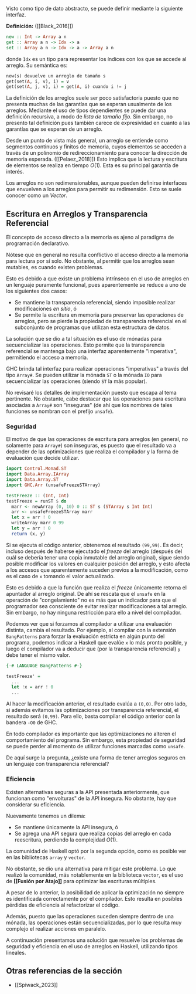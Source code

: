 Visto como tipo de dato abstracto, se puede definir mediante la siguiente interfaz.

**Definición:** ([[Black_2016]])
```haskell
new :: Int -> Array a n
get :: Array a n -> Idx -> a
set :: Array a n -> Idx -> a -> Array a n
```

donde `Idx` es un tipo para representar los índices con los que se accede al arreglo. Su semántica es:

```haskell
new(s) devuelve un arreglo de tamaño s
get(set(A, i, v), i) = v
get(set(A, j, v), i) = get(A, i) cuando i != j
```

La definición de los arreglos suele ser poco satisfactoria puesto que no presenta muchas de las garantías que se esperan usualmente de los arreglos. Mediante el uso de tipos dependientes se puede dar una definición recursiva, a modo de *lista de tamaño fijo*. Sin embargo, no presento tal definición pues también carece de expresividad en cuanto a las garantías que se esperan de un arreglo.

Desde un punto de vista más general,  un arreglo se entiende como segmentos continuos y finitos de memoria, cuyos elementos se acceden a través de un polinomio de redireccionamiento para conocer la dirección de memoria esperada. ([[Pelaez_2018]]) Esto implica que la lectura y escritura de elementos se realiza en tiempo $O(1)$. Esta es su principal garantía de interés.

Los arreglos no son redimensionables, aunque pueden definirse interfaces que envuelven a los arreglos para permitir su redimensión. Esto se suele conocer como un *Vector*.

## Escritura en Arreglos y Transparencia Referencial

El concepto de acceso directo a la memoria es ajeno al paradigma de programación declarativo.

Nótese que en general no resulta conflictivo el acceso directo a la memoria para lectura por sí solo. No obstante, al permitir que los arreglos sean mutables, es cuando existen problemas.

Esto es debido a que existe un problema intrínseco en el uso de arreglos en un lenguaje puramente funcional, pues aparentemente se reduce a uno de los siguientes dos casos:
- Se mantiene la transparencia referencial, siendo imposible realizar modificaciones *en sitio*, ó
- Se permite la escritura en memoria para preservar las operaciones de arreglos, pero se pierde la propiedad de transparencia referencial en el subconjunto de programas que utilizan esta estructura de datos.

La solución que se dio a tal situación es el uso de mónadas para secuencializar las operaciones. Esto permite que la transparencia referencial se mantenga bajo una interfaz aparentemente "imperativa", permitiendo el acceso a memoria.

GHC brinda tal interfaz para realizar operaciones "imperativas" a través del tipo `Array#`. Se pueden utilizar la mónada `ST` o la mónada `IO` para secuencializar las operaciones (siendo `ST` la más popular).

No revisaré los detalles de implementación puesto que escapa al tema pertinente. No obstante, cabe destacar que las operaciones para escritura asociadas a `Array#` son "inseguras" (de ahí que los nombres de tales funciones se nombran con el prefijo `unsafe`).

### Seguridad

El motivo de que las operaciones de escritura para arreglos (en general, no solamente para `Array#`) son inseguras, es puesto que el resultado va a depender de las optimizaciones que realiza el compilador y la forma de evaluación que decide utilizar.

```haskell
import Control.Monad.ST
import Data.Array.IArray
import Data.Array.ST
import GHC.Arr (unsafeFreezeSTArray)

testFreeze :: (Int, Int)
testFreeze = runST $ do
  marr <- newArray (0, 10) 0 :: ST s (STArray s Int Int)
  arr <- unsafeFreezeSTArray marr
  let x = arr ! 0
  writeArray marr 0 99
  let y = arr ! 0
  return (x, y)
```

Si se ejecuta el código anterior, obtenemos el resultado `(99,99)`. Es decir, incluso después de haberse ejecutado el *freeze* del arreglo (después del cuál se debería tener una copia inmutable del arreglo original), sigue siendo posible modificar los valores en cualquier posición del arreglo, y esto afecta a los accesos que aparentemente suceden previos a la modificación, como es el caso de `x` tomando el valor actualizado.

Esto es debido a que la función que realiza el *freeze* únicamente retorna el apuntador al arreglo original. De ahí se rescata que el `unsafe` en la operación de "congelamiento" no es más que un indicador para que el programador sea consciente de evitar realizar modificaciones a tal arreglo. Sin embargo, no hay ninguna restricción para ello a nivel del compilador.

Podemos ver que si forzamos al compilador a utilizar una evaluación distinta, cambia el resultado. Por ejemplo, al compilar con la extensión `BangPatterns` para forzar la evaluación estricta en algún punto del programa, podemos indicar a Haskell que evalúe `x` lo más pronto posible, y luego el compilador va a deducir que (por la transparencia referencial) `y` debe tener el mismo valor.

```haskell
{-# LANGUAGE BangPatterns #-}

testFreeze' =
  ...
  let !x = arr ! 0
  ...
```

Al hacer la modificación anterior, el resultado evalúa a `(0,0)`. Por otro lado, si además evitamos las optimizaciones por transparencia referencial, el resultado será `(0,99)`. Para ello, basta compilar el código anterior con la bandera `-O0` de GHC.

En todo compilador es importante que las optimizaciones no alteren el comportamiento del programa. Sin embargo, esta propiedad de seguridad se puede perder al momento de utilizar funciones marcadas como `unsafe`.

De aquí surge la pregunta, ¿existe una forma de tener arreglos seguros en un lenguaje con transparencia referencial?

### Eficiencia

Existen alternativas seguras a la API presentada anteriormente, que funcionan como "envolturas" de la API insegura. No obstante, hay que considerar su eficiencia.

Nuevamente tenemos un dilema:
- Se mantiene únicamente la API insegura, ó
- Se agrega una API segura que realiza copias del arreglo en cada reescritura, perdiendo la complejidad $O(1)$.

La comunidad de Haskell optó por la segunda opción, como es posible ver en las bibliotecas `array` y `vector`.

No obstante, se dio una alternativa para mitigar este problema. Lo que realizó la comunidad, más notablemente en la biblioteca `vector`, es el uso de **[[Fusión por Atajo]]** para optimizar las escrituras múltiples.

A pesar de lo anterior, la posibilidad de aplicar la optimización no siempre es identificada correctamente por el compilador. Esto resulta en posibles pérdidas de eficiencia al refactorizar el código.

Además, puesto que las operaciones suceden siempre dentro de una mónada, las operaciones están secuencializadas, por lo que resulta muy complejo el realizar acciones en paralelo.

A continuación presentamos una solución que resuelve los problemas de seguridad y eficiencia en el uso de arreglos en Haskell, utilizando tipos lineales.

## Otras referencias de la sección
- [[Spiwack_2023]]
